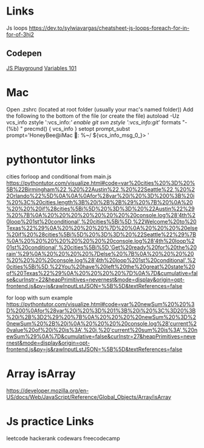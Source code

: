 # Links

Js loops
https://dev.to/sylwiavargas/cheatsheet-js-loops-foreach-for-in-for-of-3hj2

## Codepen
[JS Playground](https://codepen.io/WolfsVeteran/pen/mdmpbNK)
[Variables 101](https://codepen.io/WolfsVeteran/pen/VwLjEzw?editors=0010)


# Mac
Open .zshrc (located at root folder (usually your mac's named folder))
Add the following to the bottom of the file (or create the file)
autoload -Uz vcs_info
zstyle ':vcs_info:*' enable git svn
zstyle ':vcs_info:git*' formats "- (%b) "
precmd() {
    vcs_info
}
setopt prompt_subst
prompt='HoneyBee@iMac 🐝: %~/ ${vcs_info_msg_0_}> '

# pythontutor links

cities forloop and conditional from main.js
https://pythontutor.com/visualize.html#code=var%20cities%20%3D%20%5B%22Birmingham%22,%20%22Austin%22,%20%22Seattle%22,%20%22Orlando%22%5D%0A%0A%0Afor%28var%20i%20%3D%200%3B%20i%20%3C%20cities.length%3B%20i%2B%2B%29%20%7B%20%0A%20%20%20%20if%28cities%5Bi%5D%20%3D%3D%20%22Austin%22%29%20%7B%0A%20%20%20%20%20%20%20%20console.log%28'4th%20loop%201st%20conditional',%20cities%5Bi%5D,%22Welcome%20to%20Texas%22%29%0A%20%20%20%20%7D%20%0A%20%20%20%20else%20if%20%28cities%5Bi%5D%20%3D%3D%20%22Seattle%22%29%7B%0A%20%20%20%20%20%20%20%20console.log%28'4th%20loop%201st%20conditional',%20cities%5Bi%5D,'Get%20ready%20for%20the%20rain'%29%0A%20%20%20%20%7Delse%20%7B%0A%20%20%20%20%20%20%20%20console.log%28'4th%20loop%201st%20conditional',%20cities%5Bi%5D,%22You%20have%20left%20the%20great%20state%20of%20Texas%22%29%0A%20%20%20%20%7D%0A%7D&cumulative=false&curInstr=22&heapPrimitives=nevernest&mode=display&origin=opt-frontend.js&py=js&rawInputLstJSON=%5B%5D&textReferences=false


for loop with sum example
https://pythontutor.com/visualize.html#code=var%20newSum%20%20%3D%200%0Afor%28var%20i%20%3D%201%3B%20i%20%3C%3D20%3B%20i%2B%3D2%29%20%7B%0A%20%20%20%20newSum%20%3D%20newSum%20%2B%20i%0A%20%20%20%20console.log%28'current%20value%20of%20i%20is%3A',%20i,%20'current%20sum%20is%3A',%20newSum%29%0A%7D&cumulative=false&curInstr=27&heapPrimitives=nevernest&mode=display&origin=opt-frontend.js&py=js&rawInputLstJSON=%5B%5D&textReferences=false


# Array isArray
https://developer.mozilla.org/en-US/docs/Web/JavaScript/Reference/Global_Objects/Array/isArray


# Js practice Links
leetcode
hackerank
codewars
freecodecamp